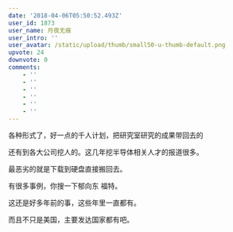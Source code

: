 ```yaml
---
date: '2018-04-06T05:50:52.493Z'
user_id: 1873
user_name: 月夜无痕
user_intro: ''
user_avatar: /static/upload/thumb/small50-u-thumb-default.png
upvote: 24
downvote: 0
comments:
    - ''
    - ''
    - ''
    - ''
    - ''
    - ''
---
```


各种形式了，好一点的千人计划，把研究室研究的成果带回去的

还有到各大公司挖人的。这几年挖半导体相关人才的报道很多。

最恶劣的就是下载到硬盘直接搬回去。

有很多事例，你搜一下郁向东 福特。

这还是好多年前的事，这些年里一直都有。

而且不只是美国，主要发达国家都有吧。
